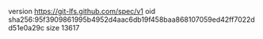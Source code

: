 version https://git-lfs.github.com/spec/v1
oid sha256:95f3909861995b4952d4aac6db19f458baa868107059ed42ff7022dd51e0a29c
size 13617
